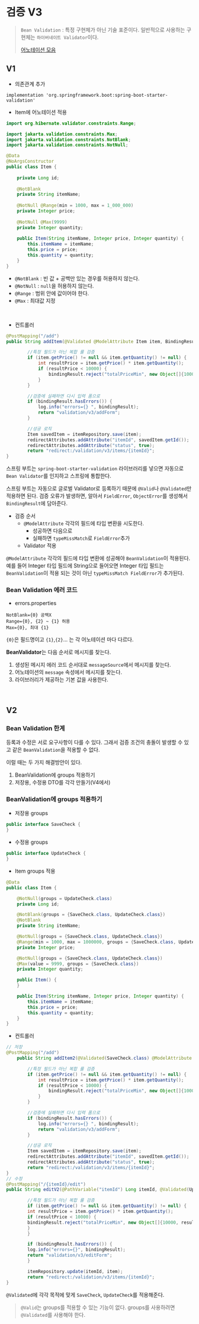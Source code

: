 # 검증 V3
> `Bean Validation` : 특정 구현체가 아닌 기술 표준이다. 일반적으로 사용하는 구현체는 `하이버네이트 Validator`이다.
> 
> [어노테이션 모음](https://docs.jboss.org/hibernate/validator/6.2/reference/en-US/html_single/#validator-defineconstraints-spec)

## V1

- 의존관계 추가
```properties
implementation 'org.springframework.boot:spring-boot-starter-validation'
```

- Item에 어노테이션 적용
```java
import org.hibernate.validator.constraints.Range;

import jakarta.validation.constraints.Max;
import jakarta.validation.constraints.NotBlank;
import jakarta.validation.constraints.NotNull;

@Data
@NoArgsConstructor
public class Item {
    
    private Long id;
    
    @NotBlank
    private String itemName;
    
    @NotNull @Range(min = 1000, max = 1_000_000)
    private Integer price;
    
    @NotNull @Max(9999)
    private Integer quantity;
    
    public Item(String itemName, Integer price, Integer quantity) {
        this.itemName = itemName;
        this.price = price;
        this.quantity = quantity;
    }
}
```
- `@NotBlank` : 빈 값 + 공백만 있는 경우를 허용하지 않는다.
- `@NotNull` : `null`을 허용하지 않는다.
- `@Range` : 범위 안에 값이어야 한다.
- `@Max` : 최대값 지정

<br>

- 컨트롤러
```java
@PostMapping("/add")
public String addItem(@Validated @ModelAttribute Item item, BindingResult bindingResult, RedirectAttributes redirectAttributes, Model model) {

        //특정 필드가 아닌 복합 룰 검증
        if (item.getPrice() != null && item.getQuantity() != null) {
            int resultPrice = item.getPrice() * item.getQuantity();
            if (resultPrice < 10000) {
                bindingResult.reject("totalPriceMin", new Object[]{10000, resultPrice}, null);
            }
        }

        //검증에 실패하면 다시 입력 폼으로
        if (bindingResult.hasErrors()) {
            log.info("errors={} ", bindingResult);
            return "validation/v3/addForm";
        }

        //성공 로직
        Item savedItem = itemRepository.save(item);
        redirectAttributes.addAttribute("itemId", savedItem.getId());
        redirectAttributes.addAttribute("status", true);
        return "redirect:/validation/v3/items/{itemId}";
}
```
스프링 부트는 `spring-boot-starter-validation` 라이브러리를 넣으면 자동으로 `Bean Validator`를 인지하고 스프링에 통합한다.

스프링 부트는 자동으로 글로벌 Validator로 등록하기 때문에 `@Valid`나 `@Validated`만 적용하면 된다. 검증 오류가 발생하면, 알아서 
`FieldError`, `ObjectError`를 생성해서 `BindingResult`에 담아준다.

- 검증 순서
  - `@ModelAttribute` 각각의 필드에 타입 변환을 시도한다.
    - 성공하면 다음으로
    - 실패하면 `typeMissMatch`로 `FieldError`추가
  - Validator 적용

`@ModelAttribute` 각각의 필드에 타입 변환에 성공해야 `BeanValidation`이 적용된다. 예를 들어 Integer 타입 필드에 String으로 들어오면 Integer 타입 필드는
`BeanValidation`이 적용 되는 것이 아닌 `typeMissMatch FieldError`가 추가된다.

### Bean Validation 에러 코드

- errors.properties
```properties
NotBlank={0} 공백X
Range={0}, {2} ~ {1} 허용
Max={0}, 최대 {1}
```
`{0}`은 필드명이고 `{1}`,`{2}`... 는 각 어노테이션 마다 다르다.

**BeanValidator**는 다음 순서로 메시지를 찾는다.
1. 생성된 메시지 에러 코드 순서대로 `messageSource`에서 메시지를 찾는다.
2. 어노테이션의 `message` 속성에서 메시지를 찾는다.
3. 라이브러리가 제공하는 기본 값을 사용한다.

<br>

## V2

### Bean Validation 한계
등록과 수정은 서로 요구사항이 다를 수 있다. 그래서 검증 조건의 충돌이 발생할 수 있고 같은 `BeanValidation`을 적용할 수 없다.

이럴 때는 두 가지 해결방안이 있다.
1. BeanValidation에 groups 적용하기
2. 저장용, 수정용 DTO를 각각 만들기(V4에서)

### BeanValidation에 groups 적용하기
- 저장용 groups
```java
public interface SaveCheck {
}
```
- 수정용 groups
```java
public interface UpdateCheck {
}
```

- Item groups 적용
```java
@Data
public class Item {

    @NotNull(groups = UpdateCheck.class)
    private Long id;

    @NotBlank(groups = {SaveCheck.class, UpdateCheck.class})
    @NotBlank
    private String itemName;

    @NotNull(groups = {SaveCheck.class, UpdateCheck.class})
    @Range(min = 1000, max = 1000000, groups = {SaveCheck.class, UpdateCheck.class})
    private Integer price;

    @NotNull(groups = {SaveCheck.class, UpdateCheck.class})
    @Max(value = 9999, groups = {SaveCheck.class})
    private Integer quantity;

    public Item() {
    }

    public Item(String itemName, Integer price, Integer quantity) {
        this.itemName = itemName;
        this.price = price;
        this.quantity = quantity;
    }
}
```

- 컨트롤러
```java
// 저장
@PostMapping("/add")
    public String addItem2(@Validated(SaveCheck.class) @ModelAttribute Item item, BindingResult bindingResult, RedirectAttributes redirectAttributes) {

        //특정 필드가 아닌 복합 룰 검증
        if (item.getPrice() != null && item.getQuantity() != null) {
            int resultPrice = item.getPrice() * item.getQuantity();
            if (resultPrice < 10000) {
                bindingResult.reject("totalPriceMin", new Object[]{10000, resultPrice}, null);
            }
        }

        //검증에 실패하면 다시 입력 폼으로
        if (bindingResult.hasErrors()) {
            log.info("errors={} ", bindingResult);
            return "validation/v3/addForm";
        }

        //성공 로직
        Item savedItem = itemRepository.save(item);
        redirectAttributes.addAttribute("itemId", savedItem.getId());
        redirectAttributes.addAttribute("status", true);
        return "redirect:/validation/v3/items/{itemId}";
}
// 수정
@PostMapping("/{itemId}/edit")
public String editV2(@PathVariable("itemId") Long itemId, @Validated(UpdateCheck.class) @ModelAttribute Item item, BindingResult bindingResult) {

        //특정 필드가 아닌 복합 룰 검증
        if (item.getPrice() != null && item.getQuantity() != null) {
        int resultPrice = item.getPrice() * item.getQuantity();
        if (resultPrice < 10000) {
        bindingResult.reject("totalPriceMin", new Object[]{10000, resultPrice}, null);
        }
        }

        if (bindingResult.hasErrors()) {
        log.info("errors={}", bindingResult);
        return "validation/v3/editForm";
        }

        itemRepository.update(itemId, item);
        return "redirect:/validation/v3/items/{itemId}";
}
```
`@Validated`에 각각 목적에 맞게 `SaveCheck`, `UpdateCheck`를 적용해준다.

> `@Valid`는 groups를 적용할 수 있는 기능이 없다. groups를 사용하려면 `@Validated`를 사용해야 한다.